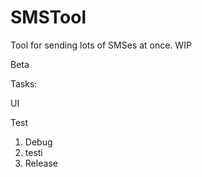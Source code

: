 # SMSTool
Tool for sending lots of SMSes at once. WIP

Beta

Tasks: <p/>
UI <p/>
Test <p/>

1. Debug
2. testi
2. Release

